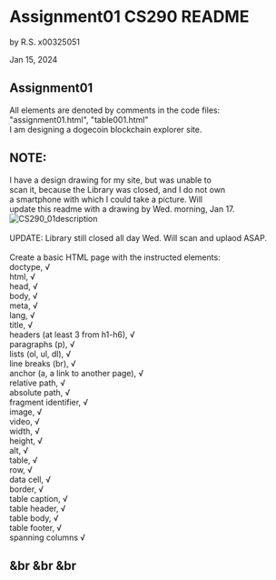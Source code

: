 # Assignment01 CS290 README  
by R.S. x00325051

Jan 15, 2024  

## Assignment01  
All elements are denoted by comments in the code files:  
"assignment01.html", "table001.html"  
I am designing a dogecoin blockchain explorer site.    
## NOTE:  
I have a design drawing for my site, but was unable to  
scan it, because the Library was closed, and I do not own  
a smartphone with which I could take a picture. Will  
update this readme with a drawing by Wed. morning, Jan 17.
![CS290_01description](https://github.com/HighwayChile/CS290_WINTER24/assets/46361031/534e4231-7ce7-4055-8335-d1505e3ce142)
&nbsp;  
&nbsp;  
UPDATE: Library still closed all day Wed. Will scan and uplaod ASAP.
&nbsp;  
&nbsp;  
Create a basic HTML page with the instructed elements:    
  doctype,    √  
  html,       √  
  head,       √  
  body,       √  
  meta,       √  
  lang,       √  
  title,      √  
  headers (at least 3 from h1-h6),      √  
  paragraphs (p),                       √  
  lists (ol, ul, dl),                   √  
  line breaks (br),                     √  
  anchor (a, a link to another page),   √  
  relative path,                        √  
  absolute path,                        √  
  fragment identifier,                  √  
  image,                 √  
  video,                 √  
  width,                 √  
  height,                √  
  alt,                   √  
  table,                 √  
  row,                   √  
  data cell,             √  
  border,                √  
  table caption,         √  
  table header,          √  
  table body,            √  
  table footer,          √  
  spanning columns       √  


&br
&br
&br
----------------------------------

